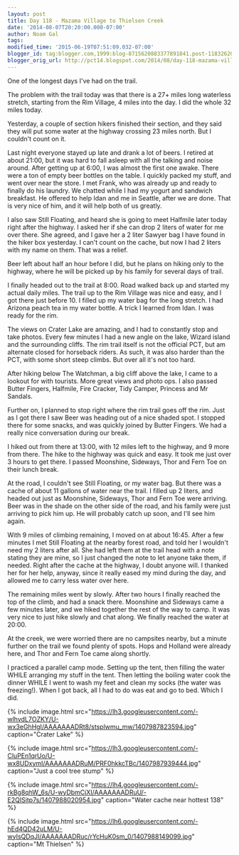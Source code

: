 ```yaml
---
layout: post
title: Day 118 - Mazama Village to Thielsen Creek
date: '2014-08-07T20:20:00.000-07:00'
author: Noam Gal
tags:
modified_time: '2015-06-19T07:51:09.032-07:00'
blogger_id: tag:blogger.com,1999:blog-8715620883377891841.post-1183262054001894801
blogger_orig_url: http://pct14.blogspot.com/2014/08/day-118-mazama-village-to-thielsen-creek.html
---
```


One of the longest days I've had on the trail.

The problem with the trail today was that there is a 27+ miles long waterless stretch, starting from the Rim Village, 4 miles into the day. I did the whole 32 miles today.

Yesterday, a couple of section hikers finished their section, and they said they will put some water at the highway crossing 23 miles north. But I couldn't count on it.

Last night everyone stayed up late and drank a lot of beers. I retired at about 21:00, but it was hard to fall asleep with all the talking and noise around. After getting up at 6:00, I was almost the first one awake. There were a ton of empty beer bottles on the table. I quickly packed my stuff, and went over near the store. I met Frank, who was already up and ready to finally do his laundry. We chatted while I had my yogurt and sandwich breakfast. He offered to help Idan and me in Seattle, after we are done. That is very nice of him, and it will help both of us greatly.

I also saw Still Floating, and heard she is going to meet Halfmile later today right after the highway. I asked her if she can drop 2 liters of water for me over there. She agreed, and I gave her a 2 liter Sawyer bag I have found in the hiker box yesterday. I can't count on the cache, but now I had 2 liters with my name on them. That was a relief.

Beer left about half an hour before I did, but he plans on hiking only to the highway, where he will be picked up by his family for several days of trail.

I finally headed out to the trail at 8:00. Road walked back up and started my actual daily miles. The trail up to the Rim Village was nice and easy, and I got there just before 10. I filled up my water bag for the long stretch. I had Arizona peach tea in my water bottle. A trick I learned from Idan. I was ready for the rim.

The views on Crater Lake are amazing, and I had to constantly stop and take photos. Every few minutes I had a new angle on the lake, Wizard island and the surrounding cliffs. The rim trail itself is not the official PCT, but am alternate closed for horseback riders. As such, it was also harder than the PCT, with some short steep climbs. But over all it's not too hard.

After hiking below The Watchman, a big cliff above the lake, I came to a lookout for with tourists. More great views and photo ops. I also passed Butter Fingers, Halfmile, Fire Cracker, Tidy Camper, Princess and Mr Sandals.

Further on, I planned to stop right where the rim trail goes off the rim. Just as I got there I saw Beer was heading out of a nice shaded spot. I stopped there for some snacks, and was quickly joined by Butter Fingers. We had a really nice conversation during our break.

I hiked out from there at 13:00, with 12 miles left to the highway, and 9 more from there. The hike to the highway was quick and easy. It took me just over 3 hours to get there. I passed Moonshine, Sideways, Thor and Fern Toe on their lunch break.

At the road, I couldn't see Still Floating, or my water bag. But there was a cache of about 11 gallons of water near the trail. I filled up 2 liters, and headed out just as Moonshine, Sideways, Thor and Fern Toe were arriving. Beer was in the shade on the other side of the road, and his family were just arriving to pick him up. He will probably catch up soon, and I'll see him again.

With 9 miles of climbing remaining, I moved on at about 16:45. After a few minutes I met Still Floating at the nearby forest road, and told her I wouldn't need my 2 liters after all. She had left them at the trail head with a note stating they are mine, so I just changed the note to let anyone take them, if needed. Right after the cache at the highway, I doubt anyone will. I thanked her for her help, anyway, since it really eased my mind during the day, and allowed me to carry less water over here.

The remaining miles went by slowly. After two hours I finally reached the top of the climb, and had a snack there. Moonshine and Sideways came a few minutes later, and we hiked together the rest of the way to camp. It was very nice to just hike slowly and chat along. We finally reached the water at 20:00.

At the creek, we were worried there are no campsites nearby, but a minute further on the trail we found plenty of spots. Hops and Holland were already here, and Thor and Fern Toe came along shortly.

I practiced a parallel camp mode. Setting up the tent, then filling the water WHILE arranging my stuff in the tent. Then letting the boiling water cook the dinner WHILE I went to wash my feet and clean my socks (the water was freezing!). When I got back, all I had to do was eat and go to bed. Which I did.

{% include image.html src="https://lh3.googleusercontent.com/-wlhvdL7OZKY/U-wx3eGhHgI/AAAAAAADRt8/stsplwmu_mw/1407987823594.jpg" caption="Crater Lake" %}

{% include image.html src="https://lh3.googleusercontent.com/-CluPEn1qrUo/U-wx8UDxymI/AAAAAAADRuM/PRF0hkkcTBc/1407987939444.jpg" caption="Just a cool tree stump" %}

{% include image.html src="https://lh4.googleusercontent.com/-rkBg8qhW_6s/U-wyDbmCjXI/AAAAAAADRuU/-E2QISitp7s/1407988020954.jpg" caption="Water cache near hottest 138" %}

{% include image.html src="https://lh6.googleusercontent.com/-hEd4QD42uLM/U-wyIsQDqJI/AAAAAAADRuc/rYcHuK0sm_0/1407988149099.jpg" caption="Mt Thielsen" %}

